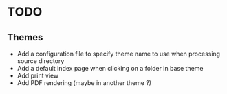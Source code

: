 # TODO

## Themes

 * Add a configuration file to specify theme name to use when processing source directory
 * Add a default index page when clicking on a folder in base theme
 * Add print view
 * Add PDF rendering (maybe in another theme ?)

